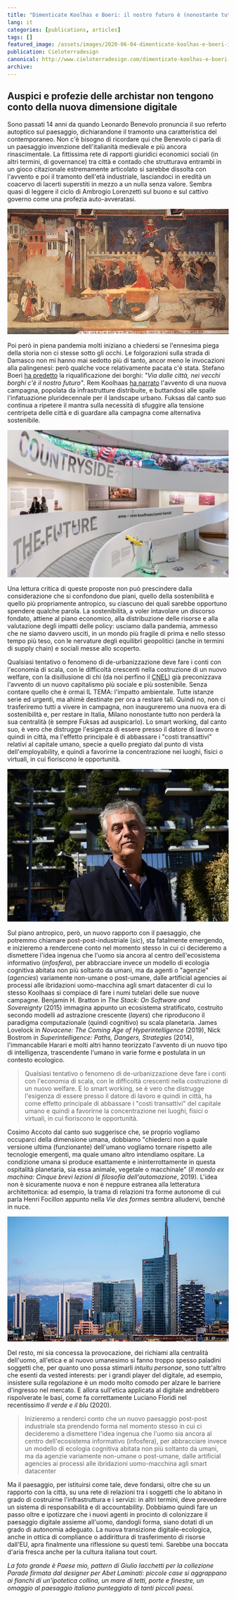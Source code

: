 ```yaml
---
title: "Dimenticate Koolhas e Boeri: il nostro futuro è (nonostante tutto) nelle città"
lang: it
categories: [publications, articles]
tags: []
featured_image: /assets/images/2020-06-04-dimenticate-koolhas-e-boeri-il-nostro-futuro-e-nonostante-tutto-nelle-citta.jpg
publication: Cieloterradesign
canonical: http://www.cieloterradesign.com/dimenticate-koolhas-e-boeri-il-nostro-futuro-e-nonostante-tutto-nelle-citta/
archive:
---
```


Auspici e profezie delle archistar non tengono conto della nuova dimensione digitale
------------------------------------------------------------------------------------

Sono passati 14 anni da quando Leonardo Benevolo pronuncia il suo referto autoptico sul paesaggio, dichiarandone il tramonto una caratteristica del contemporaneo. Non c'è bisogno di ricordare qui che Benevolo ci parla di un paesaggio invenzione dell'italianità medievale e più ancora rinascimentale. La fittissima rete di rapporti giuridici economici sociali (in altri termini, di governance) tra città e contado che strutturava entrambi in un gioco citazionale estremamente articolato si sarebbe dissolta con l'avvento e poi il tramonto dell'età industriale, lasciandoci in eredità un coacervo di lacerti superstiti in mezzo a un nulla senza valore. Sembra quasi di leggere il ciclo di Ambrogio Lorenzetti sul buono e sul cattivo governo come una profezia auto-avveratasi.

<img class="image" src="/assets/images/2020-06-04-dimenticate-koolhas-e-boeri-il-nostro-futuro-e-nonostante-tutto-nelle-citta-1.jpg" alt="L'Allegoria ed Effetti del Buono e del Cattivo Governo, ciclo di affreschi di Ambrogio Lorenzetti conservato nel Palazzo Pubblico di Siena e databile al 1338-39">

Poi però in piena pandemia molti iniziano a chiedersi se l'ennesima piega della storia non ci stesse sotto gli occhi. Le folgorazioni sulla strada di Damasco non mi hanno mai sedotto più di tanto, ancor meno le invocazioni alla palingenesi: però qualche voce relativamente pacata c'è stata. Stefano Boeri [ha predetto](https://rep.repubblica.it/pwa/intervista/2020/04/20/news/coronavirus_boeri_via_dalle_citta_nei_vecchi_borghi_c_e_il_nostro_futuro2-254557453/) la riqualificazione dei borghi: *"Via dalle città, nei vecchi borghi c'è il nostro futuro"*. Rem Koolhaas [ha narrato](https://rep.repubblica.it/pwa/robinson/2020/05/08/news/rem_koolhaas_la_campagna_ci_salvera_-255974364/) l'avvento di una nuova campagna, popolata da infrastrutture distribuite, e buttandosi alle spalle l'infatuazione pluridecennale per il landscape urbano. Fuksas dal canto suo continua a ripetere il mantra sulla necessità di sfuggire alla tensione centripeta delle città e di guardare alla campagna come alternativa sostenibile.

![La mostra Countryside a cura di Rem Koolhs al Guggenheim di New York](/assets/images/2020-06-04-dimenticate-koolhas-e-boeri-il-nostro-futuro-e-nonostante-tutto-nelle-citta-2.jpg)

Una lettura critica di queste proposte non può prescindere dalla considerazione che si confondono due piani, quello della sostenibilità e quello più propriamente antropico, su ciascuno dei quali sarebbe opportuno spendere qualche parola. La sostenibilità, a voler intavolare un discorso fondato, attiene al piano economico, alla distribuzione delle risorse e alla valutazione degli impatti delle policy: usciamo dalla pandemia, ammesso che ne siamo davvero usciti, in un mondo più fragile di prima e nello stesso tempo più teso, con le nervature degli equilibri geopolitici (anche in termini di supply chain) e sociali messe allo scoperto.

Qualsiasi tentativo o fenomeno di de-urbanizzazione deve fare i conti con l'economia di scala, con le difficoltà crescenti nella costruzione di un nuovo welfare, con la disillusione di chi (da noi perfino il [CNEL](https://www.cnel.it/Comunicazione-e-Stampa/Notizie/ArtMID/694/ArticleID/1196/%25E2%2580%259CIL-MONDO-CHE-VERR192%25E2%2580%259D-LIBRO-DEL-CNEL-CON-I-CONTRIBUTI-DI-ECONOMISTI-POLITICI-E-GIURISTI)) già preconizzava l'avvento di un nuovo capitalismo più sociale e più sostenibile. Senza contare quello che è ormai IL TEMA: l'impatto ambientale. Tutte istanze serie ed urgenti, ma ahimè destinate per ora a restare tali. Quindi no, non ci trasferiremo tutti a vivere in campagna, non inaugureremo una nuova era di sostenibilità e, per restare in Italia, Milano nonostante tutto non perderà la sua centralità (è sempre Fuksas ad auspicarlo). Lo smart working, dal canto suo, è vero che distrugge l'esigenza di essere presso il datore di lavoro e quindi in città, ma l'effetto principale è di abbassare i "costi transattivi" relativi al capitale umano, specie a quello pregiato dal punto di vista dell'employability, e quindi a favorirne la concentrazione nei luoghi, fisici o virtuali, in cui fioriscono le opportunità.

![Stefano Boeri e il Bosco verticale a Milano](/assets/images/2020-06-04-dimenticate-koolhas-e-boeri-il-nostro-futuro-e-nonostante-tutto-nelle-citta-3.jpg)

Sul piano antropico, però, un nuovo rapporto con il paesaggio, che potremmo chiamare post-post-industriale (*sic*), sta fatalmente emergendo, e inizieremo a rendercene conto nel momento stesso in cui ci decideremo a dismettere l'idea ingenua che l'uomo sia ancora al centro dell'ecosistema informativo (*infosfera*), per abbracciare invece un modello di ecologia cognitiva abitata non più soltanto da umani, ma da agenti o "agenzie" (*agencies*) variamente non-umane o post-umane, dalle artificial agencies ai processi alle ibridazioni uomo-macchina agli smart datacenter di cui lo stesso Koolhaas si compiace di fare i numi tutelari delle sue nuove campagne. Benjamin H. Bratton in *The Stack: On Software and Sovereignty* (2015) immagina appunto un ecosistema stratificato, costruito secondo modelli ad astrazione crescente (*layers*) che riproducono il paradigma computazionale (quindi cognitivo) su scala planetaria. James Lovelock in *Novacene: The Coming Age of Hyperintelligence* (2019), Nick Bostrom in *Superintelligence: Paths, Dangers, Strategies* (2014), l'immancabile Harari e molti altri hanno teorizzato l'avvento di un nuovo tipo di intelligenza, trascendente l'umano in varie forme e postulata in un contesto ecologico.

> Qualsiasi tentativo o fenomeno di de-urbanizzazione deve fare i conti con l'economia di scala, con le difficoltà crescenti nella costruzione di un nuovo welfare. E lo smart working, se è vero che distrugge l'esigenza di essere presso il datore di lavoro e quindi in città, ha come effetto principale di abbassare i "costi transattivi" del capitale umano e quindi a favorirne la concentrazione nei luoghi, fisici o virtuali, in cui fioriscono le opportunità.

Cosimo Accoto dal canto suo suggerisce che, se proprio vogliamo occuparci della dimensione umana, dobbiamo "chiederci non a quale versione ultima (funzionante) dell'umano vogliamo tornare rispetto alle tecnologie emergenti, ma quale umano altro intendiamo ospitare. La condizione umana si produce esattamente e ininterrottamente in questa ospitalità planetaria, sia essa animale, vegetale o macchinale" (*Il mondo ex machina: Cinque brevi lezioni di filosofia dell'automazione*, 2019). L'idea non è sicuramente nuova e non è neppure estranea alla letteratura architettonica: ad esempio, la trama di relazioni tra forme autonome di cui parla Henri Focillon appunto nella *Vie des formes* sembra alludervi, benché in nuce.

![Lo skyline di Milano](/assets/images/2020-06-04-dimenticate-koolhas-e-boeri-il-nostro-futuro-e-nonostante-tutto-nelle-citta-4.jpg)

Del resto, mi sia concessa la provocazione, dei richiami alla centralità dell'uomo, all'etica e al nuovo umanesimo si fanno troppo spesso paladini soggetti che, per quanto uno possa stimarli *intuitu personae*, sono tutt'altro che esenti da vested interests: per i grandi player del digitale, ad esempio, insistere sulla regolazione è un modo molto comodo per alzare le barriere d'ingresso nel mercato. E allora sull'etica applicata al digitale andrebbero rispolverate le basi, come fa correttamente Luciano Floridi nel recentissimo *Il verde e il blu* (2020).

> Inizieremo a renderci conto che un nuovo paesaggio post-post industriale sta prendendo forma nel momento stesso in cui ci decideremo a dismettere l'idea ingenua che l'uomo sia ancora al centro dell'ecosistema informativo (infosfera), per abbracciare invece un modello di ecologia cognitiva abitata non più soltanto da umani, ma da agenzie variamente non-umane o post-umane, dalle artificial agencies ai processi alle ibridazioni uomo-macchina agli smart datacenter

Ma il paesaggio, per istituirsi come tale, deve fondarsi, oltre che su un rapporto con la città, su una rete di relazioni tra i soggetti che lo abitano in grado di costruirne l'infrastruttura e i servizi: in altri termini, deve prevedere un sistema di responsabilità e di accountability. Dobbiamo quindi fare un passo oltre e ipotizzare che i nuovi agenti in procinto di colonizzare il paesaggio digitale assieme all'uomo, dandogli forma, siano dotati di un grado di autonomia adeguato. La nuova transizione digitale-ecologica, anche in ottica di compliance o addirittura di trasferimento di risorse dall'EU, apra finalmente una riflessione su questi temi. Sarebbe una boccata d'aria fresca anche per la cultura italiana tout court.

*La foto grande è Paese mio, pattern di Giulio Iacchetti per la collezione Parade firmata dal designer per Abet Laminati: piccole case si aggrappano ai fianchi di un'ipotetica collina, un mare di tetti, porte e finestre, un omaggio al paesaggio italiano punteggiato di tanti piccoli paesi.*
